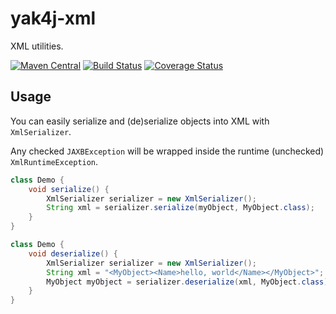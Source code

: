 # yak4j-xml

XML utilities.

[![Maven Central](https://img.shields.io/maven-central/v/com.github.ngeor/yak4j-xml.svg?label=Maven%20Central)](https://search.maven.org/search?q=g:%22com.github.ngeor%22%20AND%20a:%22yak4j-xml%22)
[![Build Status](https://travis-ci.org/ngeor/yak4j-xml.svg?branch=master)](https://travis-ci.org/ngeor/yak4j-xml)
[![Coverage Status](https://coveralls.io/repos/github/ngeor/yak4j-xml/badge.svg?branch=master)](https://coveralls.io/github/ngeor/yak4j-xml?branch=master)

## Usage

You can easily serialize and (de)serialize objects into XML with
`XmlSerializer`.

Any checked `JAXBException` will be wrapped inside the runtime (unchecked)
`XmlRuntimeException`.

```java
class Demo {
    void serialize() {
        XmlSerializer serializer = new XmlSerializer();
        String xml = serializer.serialize(myObject, MyObject.class);
    }
}
```

```java
class Demo {
    void deserialize() {
        XmlSerializer serializer = new XmlSerializer();
        String xml = "<MyObject><Name>hello, world</Name></MyObject>";
        MyObject myObject = serializer.deserialize(xml, MyObject.class);
    }
}
```
